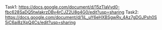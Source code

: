 Task1: 
https://docs.google.com/document/d/15zTlaVvd0-fbc628SaDQ5twlakrzDBv4rCJZ2U8g4G0/edit?usp=sharing
Task2:
https://docs.google.com/document/d/1iL_uY6eHXBSgwRy_4Az7gDGJPsh0S5jC6ai8zXpQ4Cs/edit?usp=sharing
